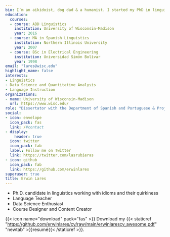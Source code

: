 ```yaml
---
bio: I’m an aikidoist, dog dad & a humanist. I started my PhD in linguistics in my forties. I speak Spanish natively and English as an L2 speaker. I love to travel, but I'm not too crazy about traaaaveling.
education:
  courses:
  - course: ABD Linguistics
    institution: University of Wisconsin-Madison  
    year: 2016
  - course: MA in Spanish Linguistics
    institution: Northern Illinois University
    year: 2007
  - course: BSc in Electrical Engineering 
    institution: Universidad Simón Bolívar
    year: 1998
email: "lares@wisc.edu"
highlight_name: false
interests:
- Linguistics
- Data Science and Quantitative Analysis
- Language Instruction
organizations:
- name: University of Wisconsin-Madison
  url: https://www.wisc.edu/
role: "Dissertator with the Department of Spanish and Portuguese & Project Assistant with the Office of Research Cyberinfrastructure"
social:
- icon: envelope
  icon_pack: fas
  link: /#contact
- display:
    header: true
  icon: twitter
  icon_pack: fab
  label: Follow me on Twitter
  link: https://twitter.com/lasrubieras
- icon: github
  icon_pack: fab
  link: https://github.com/erwinlares
superuser: true
title: Erwin Lares
---
```


- Ph.D. candidate in linguistics working with idioms and their quirkiness
- Language Teacher
- Data Science Enthusiast   
- Course Designer and Content Creator

{{< icon name="download" pack="fas" >}} Download my {{< staticref "https://github.com/erwinlares/cv/raw/main/erwinlarescv_awesome.pdf" "newtab" >}}resumé{{< /staticref >}}.


[//]: <> (I can replace this with a github address like https://github.com/erwinlares/cv/blob/main/erwinlarescv_awesome.pdf which works, but it opens it first on github then there's a download option)